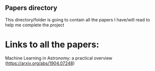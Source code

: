 ## Papers directory

This directory/folder is going to contain all the papers I have/will read to help me complete the project

# Links to all the papers:

 Machine Learning in Astronomy: a practical overview (https://arxiv.org/abs/1904.07248)
